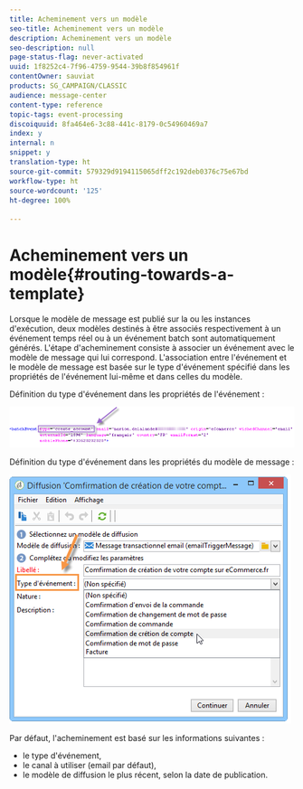 ```yaml
---
title: Acheminement vers un modèle
seo-title: Acheminement vers un modèle
description: Acheminement vers un modèle
seo-description: null
page-status-flag: never-activated
uuid: 1f8252c4-7f96-4759-9544-39b8f854961f
contentOwner: sauviat
products: SG_CAMPAIGN/CLASSIC
audience: message-center
content-type: reference
topic-tags: event-processing
discoiquuid: 8fa464e6-3c88-441c-8179-0c54960469a7
index: y
internal: n
snippet: y
translation-type: ht
source-git-commit: 579329d9194115065dff2c192deb0376c75e67bd
workflow-type: ht
source-wordcount: '125'
ht-degree: 100%

---
```



# Acheminement vers un modèle{#routing-towards-a-template}

Lorsque le modèle de message est publié sur la ou les instances d&#39;exécution, deux modèles destinés à être associés respectivement à un événement temps réel ou à un événement batch sont automatiquement générés. L&#39;étape d&#39;acheminement consiste à associer un événement avec le modèle de message qui lui correspond. L&#39;association entre l&#39;événement et le modèle de message est basée sur le type d&#39;événement spécifié dans les propriétés de l&#39;événement lui-même et dans celles du modèle.

Définition du type d&#39;événement dans les propriétés de l&#39;événement :

![](assets/messagecenter_event_type_001.png)

Définition du type d&#39;événement dans les propriétés du modèle de message :

![](assets/messagecenter_event_type_002.png)

Par défaut, l&#39;acheminement est basé sur les informations suivantes :

* le type d&#39;événement,
* le canal à utiliser (email par défaut),
* le modèle de diffusion le plus récent, selon la date de publication.

